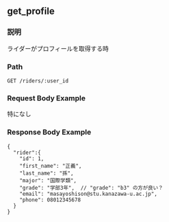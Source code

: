 ## get_profile

### 説明
ライダーがプロフィールを取得する時

### Path
```
GET /riders/:user_id
```

### Request Body Example
特になし

### Response Body Example
```
{
  "rider":{
    "id": 1,
    "first_name": "正義",
    "last_name": "孫",
    "major": "国際学類",
    "grade": "学部3年",  // "grade": "b3" の方が良い？
    "email": "masayoshison@stu.kanazawa-u.ac.jp",
    "phone": 08012345678
  }
}
```
